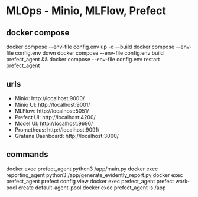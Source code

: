 # MLOps - Minio, MLFlow, Prefect

## docker compose
docker compose --env-file config.env up -d --build
docker compose --env-file config.env down
docker compose --env-file config.env build prefect_agent && docker compose --env-file config.env restart prefect_agent

## urls
- Minio: http://localhost:9000/
- Minio UI: http://localhost:9001/
- MLFlow: http://localhost:5051/
- Prefect UI: http://localhost:4200/
- Model UI: http://localhost:9696/
- Prometheus: http://localhost:9091/
- Grafana Dashboard: http://localhost:3000/ 

## commands
docker exec prefect_agent python3 /app/main.py
docker exec reporting_agent python3 /app/generate_evidently_report.py
docker exec prefect_agent prefect config view
docker exec prefect_agent prefect work-pool create default-agent-pool
docker exec prefect_agent ls /app

